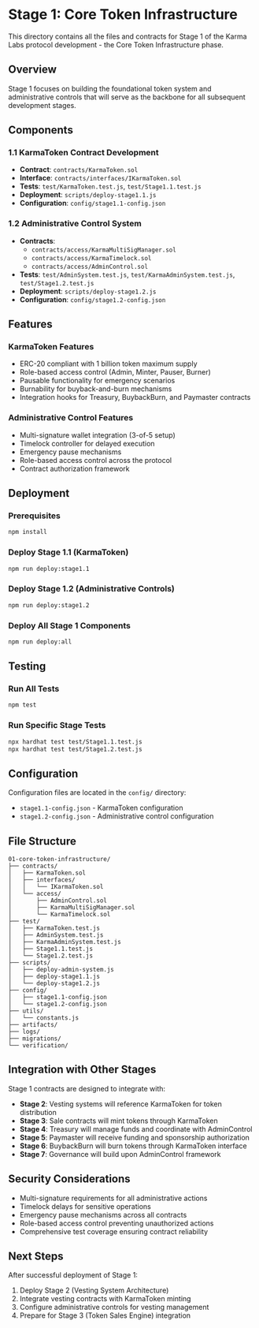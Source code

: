 # Stage 1: Core Token Infrastructure

This directory contains all the files and contracts for Stage 1 of the Karma Labs protocol development - the Core Token Infrastructure phase.

## Overview

Stage 1 focuses on building the foundational token system and administrative controls that will serve as the backbone for all subsequent development stages.

## Components

### 1.1 KarmaToken Contract Development
- **Contract**: `contracts/KarmaToken.sol`
- **Interface**: `contracts/interfaces/IKarmaToken.sol`
- **Tests**: `test/KarmaToken.test.js`, `test/Stage1.1.test.js`
- **Deployment**: `scripts/deploy-stage1.1.js`
- **Configuration**: `config/stage1.1-config.json`

### 1.2 Administrative Control System
- **Contracts**: 
  - `contracts/access/KarmaMultiSigManager.sol`
  - `contracts/access/KarmaTimelock.sol`
  - `contracts/access/AdminControl.sol`
- **Tests**: `test/AdminSystem.test.js`, `test/KarmaAdminSystem.test.js`, `test/Stage1.2.test.js`
- **Deployment**: `scripts/deploy-stage1.2.js`
- **Configuration**: `config/stage1.2-config.json`

## Features

### KarmaToken Features
- ERC-20 compliant with 1 billion token maximum supply
- Role-based access control (Admin, Minter, Pauser, Burner)
- Pausable functionality for emergency scenarios
- Burnability for buyback-and-burn mechanisms
- Integration hooks for Treasury, BuybackBurn, and Paymaster contracts

### Administrative Control Features
- Multi-signature wallet integration (3-of-5 setup)
- Timelock controller for delayed execution
- Emergency pause mechanisms
- Role-based access control across the protocol
- Contract authorization framework

## Deployment

### Prerequisites
```bash
npm install
```

### Deploy Stage 1.1 (KarmaToken)
```bash
npm run deploy:stage1.1
```

### Deploy Stage 1.2 (Administrative Controls)
```bash
npm run deploy:stage1.2
```

### Deploy All Stage 1 Components
```bash
npm run deploy:all
```

## Testing

### Run All Tests
```bash
npm test
```

### Run Specific Stage Tests
```bash
npx hardhat test test/Stage1.1.test.js
npx hardhat test test/Stage1.2.test.js
```

## Configuration

Configuration files are located in the `config/` directory:
- `stage1.1-config.json` - KarmaToken configuration
- `stage1.2-config.json` - Administrative control configuration

## File Structure

```
01-core-token-infrastructure/
├── contracts/
│   ├── KarmaToken.sol
│   ├── interfaces/
│   │   └── IKarmaToken.sol
│   └── access/
│       ├── AdminControl.sol
│       ├── KarmaMultiSigManager.sol
│       └── KarmaTimelock.sol
├── test/
│   ├── KarmaToken.test.js
│   ├── AdminSystem.test.js
│   ├── KarmaAdminSystem.test.js
│   ├── Stage1.1.test.js
│   └── Stage1.2.test.js
├── scripts/
│   ├── deploy-admin-system.js
│   ├── deploy-stage1.1.js
│   └── deploy-stage1.2.js
├── config/
│   ├── stage1.1-config.json
│   └── stage1.2-config.json
├── utils/
│   └── constants.js
├── artifacts/
├── logs/
├── migrations/
└── verification/
```

## Integration with Other Stages

Stage 1 contracts are designed to integrate with:
- **Stage 2**: Vesting systems will reference KarmaToken for token distribution
- **Stage 3**: Sale contracts will mint tokens through KarmaToken
- **Stage 4**: Treasury will manage funds and coordinate with AdminControl
- **Stage 5**: Paymaster will receive funding and sponsorship authorization
- **Stage 6**: BuybackBurn will burn tokens through KarmaToken interface
- **Stage 7**: Governance will build upon AdminControl framework

## Security Considerations

- Multi-signature requirements for all administrative actions
- Timelock delays for sensitive operations
- Emergency pause mechanisms across all contracts
- Role-based access control preventing unauthorized actions
- Comprehensive test coverage ensuring contract reliability

## Next Steps

After successful deployment of Stage 1:
1. Deploy Stage 2 (Vesting System Architecture)
2. Integrate vesting contracts with KarmaToken minting
3. Configure administrative controls for vesting management
4. Prepare for Stage 3 (Token Sales Engine) integration 